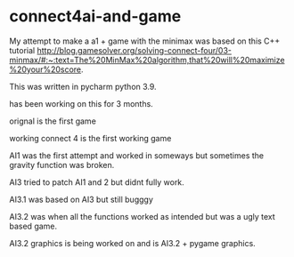 # connect4ai-and-game

My attempt to make a a1 + game with the minimax was based on this C++ tutorial http://blog.gamesolver.org/solving-connect-four/03-minmax/#:~:text=The%20MinMax%20algorithm,that%20will%20maximize%20your%20score.

This was written in pycharm python 3.9.

has been working on this for 3 months.

orignal is the first game

working connect 4 is the first working game

AI1 was the first attempt and worked in someways but sometimes the gravity function was broken.

AI3 tried to patch AI1 and 2 but didnt fully work.

AI3.1 was based on AI3 but still bugggy

AI3.2 was when all the functions worked as intended but was a ugly text based game.

AI3.2 graphics is being worked on and is AI3.2 + pygame graphics.
